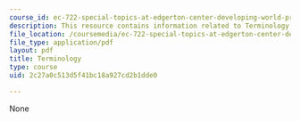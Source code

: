 ```yaml
---
course_id: ec-722-special-topics-at-edgerton-center-developing-world-prosthetics-spring-2010
description: This resource contains information related to Terminology.
file_location: /coursemedia/ec-722-special-topics-at-edgerton-center-developing-world-prosthetics-spring-2010/2c27a0c513d5f41bc18a927cd2b1dde0_MITEC_722S10_Terminology1.pdf
file_type: application/pdf
layout: pdf
title: Terminology
type: course
uid: 2c27a0c513d5f41bc18a927cd2b1dde0

---
```

None
